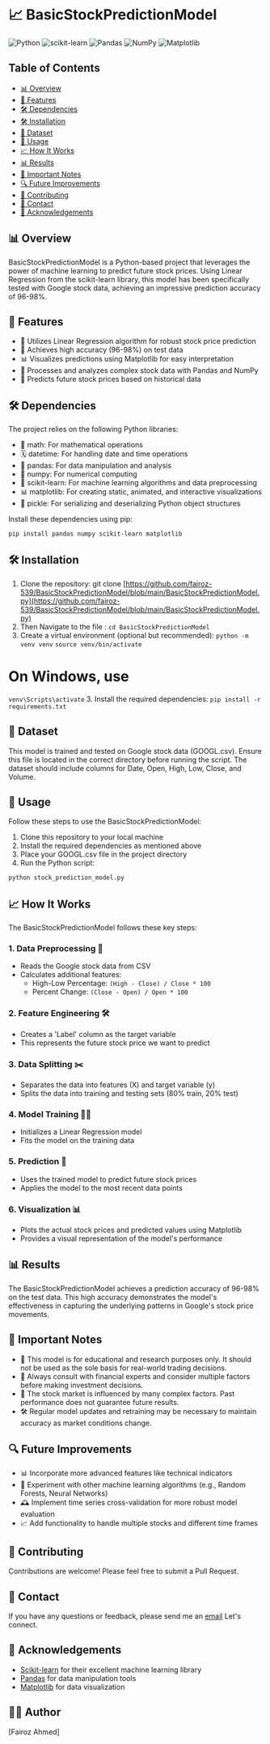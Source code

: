 # 📈 BasicStockPredictionModel

![Python](https://img.shields.io/badge/Python-3776AB?style=for-the-badge&logo=python&logoColor=white)
![scikit-learn](https://img.shields.io/badge/scikit--learn-%23F7931E.svg?style=for-the-badge&logo=scikit-learn&logoColor=white)
![Pandas](https://img.shields.io/badge/pandas-%23150458.svg?style=for-the-badge&logo=pandas&logoColor=white)
![NumPy](https://img.shields.io/badge/numpy-%23013243.svg?style=for-the-badge&logo=numpy&logoColor=white)
![Matplotlib](https://img.shields.io/badge/Matplotlib-%23ffffff.svg?style=for-the-badge&logo=Matplotlib&logoColor=black)

## Table of Contents
- [📊 Overview](#-overview)
- [🌟 Features](#-features)
- [🛠️ Dependencies](#️-dependencies)
- [🛠️ Installation](#️-installation)
- [📁 Dataset](#-dataset)
- [🚀 Usage](#-usage)
- [📈 How It Works](#-how-it-works)
- [📊 Results](#-results)
- [📝 Important Notes](#-important-notes)
- [🔍 Future Improvements](#-future-improvements)
- [🤝 Contributing](#-contributing)
- [📧 Contact](#-contact)
- [🙏 Acknowledgements](#-acknowledgements)

## 📊 Overview

BasicStockPredictionModel is a Python-based project that leverages the power of machine learning to predict future stock prices. Using Linear Regression from the scikit-learn library, this model has been specifically tested with Google stock data, achieving an impressive prediction accuracy of 96-98%.

## 🌟 Features

- 🤖 Utilizes Linear Regression algorithm for robust stock price prediction
- 🎯 Achieves high accuracy (96-98%) on test data
- 📊 Visualizes predictions using Matplotlib for easy interpretation
- 🔢 Processes and analyzes complex stock data with Pandas and NumPy
- 🔮 Predicts future stock prices based on historical data

## 🛠️ Dependencies

The project relies on the following Python libraries:

- 🧮 math: For mathematical operations
- 🗓️ datetime: For handling date and time operations
- 🐼 pandas: For data manipulation and analysis
- 🔢 numpy: For numerical computing
- 🧠 scikit-learn: For machine learning algorithms and data preprocessing
- 📊 matplotlib: For creating static, animated, and interactive visualizations
- 🥒 pickle: For serializing and deserializing Python object structures

Install these dependencies using pip:

```bash
pip install pandas numpy scikit-learn matplotlib
```

## 🛠️ Installation

1. Clone the repository: git clone [https://github.com/fairoz-539/BasicStockPredictionModel/blob/main/BasicStockPredictionModel.py](https://github.com/fairoz-539/BasicStockPredictionModel/blob/main/BasicStockPredictionModel.py)
2. Then Navigate to the file : 
`cd BasicStockPredictionModel`
3. Create a virtual environment (optional but recommended):
`python -m venv venv`
`source venv/bin/activate`
# On Windows, use 
`venv\Scripts\activate`
3. Install the required dependencies:
   `pip install -r requirements.txt`

## 📁 Dataset

This model is trained and tested on Google stock data (GOOGL.csv). Ensure this file is located in the correct directory before running the script. The dataset should include columns for Date, Open, High, Low, Close, and Volume.

## 🚀 Usage

Follow these steps to use the BasicStockPredictionModel:

1. Clone this repository to your local machine
2. Install the required dependencies as mentioned above
3. Place your GOOGL.csv file in the project directory
4. Run the Python script:
```bash
python stock_prediction_model.py
```

## 📈 How It Works

The BasicStockPredictionModel follows these key steps:

### 1. Data Preprocessing 🧹

- Reads the Google stock data from CSV
- Calculates additional features:
  - High-Low Percentage: `(High - Close) / Close * 100`
  - Percent Change: `(Close - Open) / Open * 100`

### 2. Feature Engineering 🛠️

- Creates a 'Label' column as the target variable
- This represents the future stock price we want to predict

### 3. Data Splitting ✂️

- Separates the data into features (X) and target variable (y)
- Splits the data into training and testing sets (80% train, 20% test)

### 4. Model Training 🏋️‍♀️

- Initializes a Linear Regression model
- Fits the model on the training data

### 5. Prediction 🔮

- Uses the trained model to predict future stock prices
- Applies the model to the most recent data points

### 6. Visualization 📊

- Plots the actual stock prices and predicted values using Matplotlib
- Provides a visual representation of the model's performance

## 📊 Results

The BasicStockPredictionModel achieves a prediction accuracy of 96-98% on the test data. This high accuracy demonstrates the model's effectiveness in capturing the underlying patterns in Google's stock price movements.

## 📝 Important Notes

- 🚨 This model is for educational and research purposes only. It should not be used as the sole basis for real-world trading decisions.
- 💼 Always consult with financial experts and consider multiple factors before making investment decisions.
- 🔄 The stock market is influenced by many complex factors. Past performance does not guarantee future results.
- 🛠️ Regular model updates and retraining may be necessary to maintain accuracy as market conditions change.

## 🔍 Future Improvements

- 📊 Incorporate more advanced features like technical indicators
- 🧠 Experiment with other machine learning algorithms (e.g., Random Forests, Neural Networks)
- 🕰️ Implement time series cross-validation for more robust model evaluation
- 📈 Add functionality to handle multiple stocks and different time frames

## 🤝 Contributing

Contributions are welcome! Please feel free to submit a Pull Request.

## 📧 Contact

If you have any questions or feedback, please send me an [email](fairosahmed.ai@gmail.com) Let's connect.

## 🙏 Acknowledgements

- [Scikit-learn](https://scikit-learn.org/) for their excellent machine learning library
- [Pandas](https://pandas.pydata.org/) for data manipulation tools
- [Matplotlib](https://matplotlib.org/) for data visualization

## 👨‍💻 Author
[Fairoz Ahmed]
